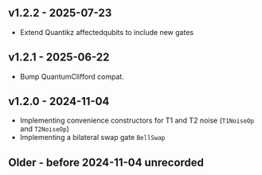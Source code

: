 ## v1.2.2 - 2025-07-23

- Extend Quantikz affectedqubits to include new gates

## v1.2.1 - 2025-06-22

- Bump QuantumClifford compat.

## v1.2.0 - 2024-11-04

- Implementing convenience constructors for T1 and T2 noise (`T1NoiseOp` and `T2NoiseOp`)
- Implementing a bilateral swap gate `BellSwap`

## Older - before 2024-11-04 unrecorded
